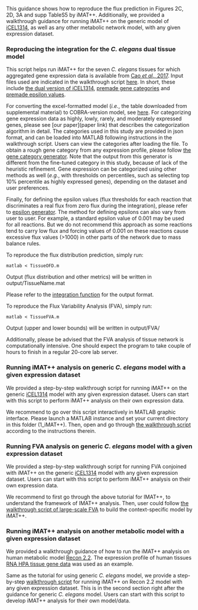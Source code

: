 This guidance shows how to reproduce the flux prediction in Figures 2C, 2D, 3A and supp TableS5 by iMAT++. Additionally, we provided a walkthrough guidance for running iMAT++ on the generic model of [iCEL1314](http://wormflux.umassmed.edu/index.html), as well as any other metabolic network model, with any given expression dataset.

### Reproducing the integration for the <i>C. elegans</i> dual tissue model

This script helps run iMAT++ for the seven <i>C. elegans</i> tissues for which aggregated gene expression data is available from [Cao <i>et al</i>., 2017](https://pubmed.ncbi.nlm.nih.gov/28818938/). Input files used are indicated in the walkthrough script [here](TissueOFD.m). In short, these include [the dual version of iCEL1314](./../input/Tissue.mat), [premade gene categories](./../input/geneCategories.json) and [premade epsilon values](./../input/epsilon.json). 

For converting the excel-formatted model (<i>i.e.</i>, the table downloaded from supplemental material) to COBRA-version model, see [here](loadModelFromExcelTable.m). For categorizing gene expression data as highly, lowly, rarely, and moderately expressed genes, please see [our paper](paper link) that describes the categorization algorithm in detail. The categories used in this study are provided in json format, and can be loaded into MATLAB following instructions in the walkthrough script. Users can view the categories after loading the file. To obtain a rough gene category from any expression profile, please follow [the gene category generator](./scripts/makeGeneCategories.m). Note that the output from this generator is different from the fine-tuned category in this study, because of lack of the heuristic refinement. Gene expression can be categorized using other methods as well (<i>e.g.</i>, with thresholds on percentiles, such as selecting top 10% percentile as highly expressed genes), depending on the dataset and user preferences. 

Finally, for defining the epsilon values (flux thresholds for each reaction that discriminates a real flux from zero flux during the integration), please refer to [epsilon generator](./../bins/makeEpsilonSeq.m). The method for defining epsilons can also vary from user to user. For example, a standard epsilon value of 0.001 may be used for all reactions. But we do not recommend this approach as some reactions tend to carry low flux and forcing values of 0.001 on these reactions cause excessive flux values (>1000) in other parts of the network due to mass balance rules.

To reproduce the flux distribution prediction, simply run:
```
matlab < TissueOFD.m
```
Output (flux distribution and other metrics) will be written in output/TissueName.mat

Please refer to the [integration function](scripts/IMATplusplus.m) for the output format.

To reproduce the Flux Variability Analysis (FVA), simply run:
```
matlab < TissueFVA.m
```
Output (upper and lower bounds) will be written in output/FVA/

Additionally, please be advised that the FVA analysis of tissue network is computationally intensive. One should expect the program to take couple of hours to finish in a regular 20-core lab server.

### Running iMAT++ analysis on generic <i>C. elegans</i> model with a given expression dataset

We provided a step-by-step walkthrough script for running iMAT++ on the generic [iCEL1314](http://wormflux.umassmed.edu/index.html) model with any given expression dataset. Users can start with this script to perform iMAT++ analysis on their own expression data. 

We recommend to go over this script interactively in MATLAB graphic interface. Please launch a MATLAB instance and set your current directory in this folder (1_iMAT++). Then, open and go through [the walkthrough script](walkthrough_generic.m) according to the instructions therein.

### Running FVA analysis on generic <i>C. elegans</i> model with a given expression dataset

We provided a step-by-step walkthrough script for running FVA conjoined with iMAT++ on the generic [iCEL1314](http://wormflux.umassmed.edu/index.html) model with any given expression dataset. Users can start with this script to perform iMAT++ analysis on their own expression data. 

We recommend to first go through the above tutorial for IMAT++, to understand the framework of IMAT++ analysis. Then, user could follow [the walkthrough script of large-scale FVA](walkthrough_large_scale_FVA.m) to build the context-specific model by iMAT++.

### Running iMAT++ analysis on another metabolic model with a given expression dataset

We provided a walkthrough guidance of how to run the iMAT++ analysis on human metabolic model [Recon 2.2](https://pubmed.ncbi.nlm.nih.gov/27358602/). The expression profile of human tissues  [RNA HPA tissue gene data](https://www.proteinatlas.org/about/download) was used as an example.

Same as the tutorial for using generic <i>C. elegans</i> model, we provide a step-by-step [walkthrough script](walkthrough_generic.m) for running iMAT++ on Recon 2.2 model with any given expression dataset. This is in the second section right after the guidance for generic <i>C. elegans</i> model. Users can start with this script to develop iMAT++ analysis for their own model/data.
